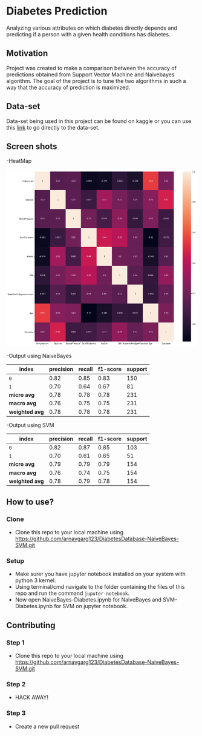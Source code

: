 # Diabetes Prediction
Analyzing various attributes on which diabetes directly depends and predicting if a person with a given health conditions has diabetes.

## Motivation
Project was created to make a comparison between the accuracy of predictions obtained from Support Vector Machine and Naivebayes algorithm. The goal of the project is to tune the two algorithms in such a way that the accuracy of prediction is maximized.

## Data-set
Data-set being used in this project can be found on kaggle or you can use this [link](https://www.kaggle.com/uciml/pima-indians-diabetes-database) to go directly to the data-set.

## Screen shots
-HeatMap

![alt text](https://github.com/arnavgarg123/DiabetesDatabase-NaiveBayes-SVM/blob/master/Images/Heatmap.png)

-Output using NaiveBayes<br />  

| index  | precision  | recall  | f1-score  | support  |  
| ---  | ---  | ---  | ---  | ---  |  
| `0`  | 0.82  | 0.85  | 0.83  | 150  |  
| `1`  | 0.70  | 0.64  | 0.67  | 81  |  
  | **micro avg** |      0.78  |    0.78  |    0.78 |      231 |
  | **macro avg**  |     0.76  |    0.75  |    0.75  |     231 |
| **weighted avg** |      0.78 |     0.78  |    0.78 |      231 |

-Output using SVM

| **index** | **precision** |   **recall** | **f1-score** |  **support** |
| --- | --- | --- | --- | ---|
| `0` |      0.82  |    0.87 |     0.85 |      103 |
| `1`   |    0.70    |  0.61 |     0.65     |   51 |
| **micro avg**    |   0.79   |   0.79  |    0.79    |   154 |
| **macro avg**     |  0.76   |   0.74  |    0.75   |    154 |
| **weighted avg** |      0.78   |   0.79  |    0.78  |     154 |
## How to use?
### Clone
- Clone this repo to your local machine using https://github.com/arnavgarg123/DiabetesDatabase-NaiveBayes-SVM.git
### Setup
- Make surer you have jupyter notebook installed on your system with python 3 kernel.
- Using terminal/cmd navigate to the folder containing the files of this repo and run the command `juputer-notebook`.
- Now open NaiveBayes-Diabetes.ipynb for NaiveBayes and SVM-Diabetes.ipynb for SVM on jupyter notebook.
 
## Contributing
### Step 1
 - Clone this repo to your local machine using https://github.com/arnavgarg123/DiabetesDatabase-NaiveBayes-SVM.git <br />
### Step 2
 - HACK AWAY! <br />
### Step 3
 - Create a new pull request <br />

